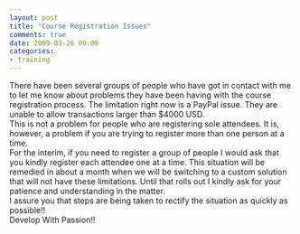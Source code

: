 ```yaml
---
layout: post
title: "Course Registration Issues"
comments: true
date: 2009-03-26 09:00
categories:
- training
---
```


There have been several groups of people who have got in contact with me to let me know about problems they have been having with the course registration process. The limitation right now is a PayPal issue. They are unable to allow transactions larger than $4000 USD.   
This is not a problem for people who are registering sole attendees. It is, however, a problem if you are trying to register more than one person at a time.   
For the interim, if you need to register a group of people I would ask that you kindly register each attendee one at a time. This situation will be remedied in about a month when we will be switching to a custom solution that will not have these limitations. Until that rolls out I kindly ask for your patience and understanding in the matter.   
I assure you that steps are being taken to rectify the situation as quickly as possible!!   
Develop With Passion!!




